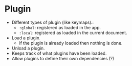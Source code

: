 # Plugin

  - Different types of plugin (like keymaps).:
    - `:global`: registered as loaded in the app.
    - `:local`: registered as loaded in the current document.
  - Load a plugin.
    - If the plugin is already loaded then nothing is done.
  - Unload a plugin.
  - Keeps track of what plugins have been loaded.
  - Allow plugins to define their own dependencies (?)

